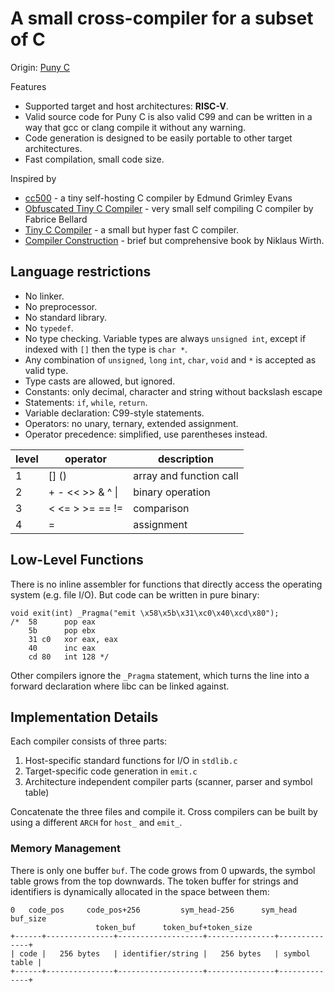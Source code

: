 # A small cross-compiler for a subset of C

Origin: [Puny C](https://github.com/bobbl/punycc)

Features
  * Supported target and host architectures: **RISC-V**.
  * Valid source code for Puny C is also valid C99 and can be written in a way
    that gcc or clang compile it without any warning.
  * Code generation is designed to be easily portable to other target
    architectures.
  * Fast compilation, small code size.

Inspired by
  * [cc500](https://github.com/8l/cc500) -
    a tiny self-hosting C compiler by Edmund Grimley Evans
  * [Obfuscated Tiny C Compiler](https://bellard.org/otcc/) -
    very small self compiling C compiler by Fabrice Bellard
  * [Tiny C Compiler](https://savannah.nongnu.org/projects/tinycc) -
    a small but hyper fast C compiler.
  * [Compiler Construction](https://people.inf.ethz.ch/wirth/CompilerConstruction/index.html) -
    brief but comprehensive book by Niklaus Wirth.

## Language restrictions

  * No linker.
  * No preprocessor.
  * No standard library.
  * No `typedef`.
  * No type checking. Variable types are always `unsigned int`, except if
    indexed with `[]` then the type is `char *`.
  * Any combination of `unsigned`, `long` `int`, `char`, `void` and `*` is
    accepted as valid type.
  * Type casts are allowed, but ignored.
  * Constants: only decimal, character and string without backslash escape
  * Statements: `if`, `while`, `return`.
  * Variable declaration: C99-style statements.
  * Operators: no unary, ternary, extended assignment.
  * Operator precedence: simplified, use parentheses instead.

| level | operator             | description             |
| ----- | -------------------- | ----------------------- |
|   1   | [] ()                | array and function call |
|   2   | + - << >> & ^ &#124; | binary operation        |
|   3   | < <= > >= == !=      | comparison              |
|   4   | =                    | assignment              |

## Low-Level Functions

There is no inline assembler for functions that directly access the operating
system (e.g. file I/O). But code can be written in pure binary:

    void exit(int) _Pragma("emit \x58\x5b\x31\xc0\x40\xcd\x80");
    /*  58      pop eax
        5b      pop ebx
        31 c0   xor eax, eax
        40      inc eax
        cd 80   int 128 */

Other compilers ignore the `_Pragma` statement, which turns the line into a
forward declaration where libc can be linked against.

## Implementation Details

Each compiler consists of three parts:

 1. Host-specific standard functions for I/O in `stdlib.c`
 2. Target-specific code generation in `emit.c`
 3. Architecture independent compiler parts (scanner, parser and symbol table)

Concatenate the three files and compile it.
Cross compilers can be built by using a different `ARCH` for `host_` and `emit_`.

### Memory Management

There is only one buffer `buf`.
The code grows from 0 upwards, the symbol table grows from the top downwards.
The token buffer for strings and identifiers is dynamically allocated in the
space between them:

    0   code_pos     code_pos+256         sym_head-256      sym_head   buf_size
                       token_buf      token_buf+token_size
    +------+---------------+-------------------+---------------+--------------+
    | code |   256 bytes   | identifier/string |   256 bytes   | symbol table |
    +------+---------------+-------------------+---------------+--------------+
